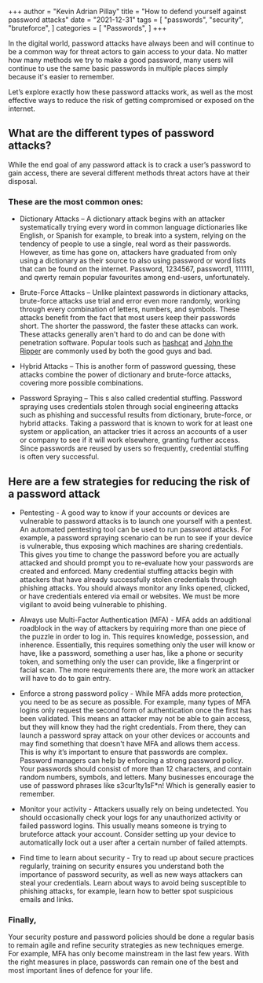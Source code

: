 +++
author = "Kevin Adrian Pillay"
title = "How to defend yourself against password attacks"
date = "2021-12-31"
tags = [
    "passwords",
    "security",
    "bruteforce",
]
categories = [
    "Passwords",
]
+++

In the digital world, password attacks have always been and will continue to be a common way for threat actors to gain access to your data. No matter how many methods we try to
make a good password, many users will continue to use the same basic passwords in multiple places simply because it's easier to remember. 

Let’s explore exactly how these password attacks work, as well as the most effective ways to reduce the risk of getting compromised or exposed on the internet.

## What are the different types of password attacks?

While the end goal of any password attack is to crack a user’s password to gain access, there are several different methods threat actors have at their disposal. 

### These are the most common ones:

- Dictionary Attacks – A dictionary attack begins with an attacker systematically trying every word in common language dictionaries like English, or Spanish for example, 
  to break into a system, relying on the tendency of people to use a single, real word as their passwords. However, as time has gone on, attackers have graduated 
  from only using a dictionary as their source to also using password or word lists that can be found on the internet. Password, 1234567, password1, 111111, and qwerty 
  remain popular favourites among end-users, unfortunately.
  
- Brute-Force Attacks – Unlike plaintext passwords in dictionary attacks, brute-force attacks use trial and error even more randomly, working through every combination of 
  letters, numbers, and symbols. These attacks benefit from the fact that most users keep their passwords short. The shorter the password, the faster these attacks 
  can work. These attacks generally aren't hard to do and can be done with penetration software. 
  Popular tools such as [hashcat](https://hashcat.net/hashcat/) and [John the Ripper](https://www.openwall.com/john/) are commonly used by both the good guys and bad.

- Hybrid Attacks – This is another form of password guessing, these attacks combine the power of dictionary and brute-force attacks, covering more possible combinations.

- Password Spraying – This s also called credential stuffing. Password spraying uses credentials stolen through social engineering attacks such as phishing and successful 
  results from dictionary, brute-force, or hybrid attacks. Taking a password that is known to work for at least one system or application, an attacker tries it across an 
  accounts of a user or company to see if it will work elsewhere, granting further access. Since passwords are reused by users so frequently, credential stuffing is often 
  very successful.

## Here are a few strategies for reducing the risk of a password attack

- Pentesting - A good way to know if your accounts or devices are vulnerable to password attacks is to launch one yourself with a pentest. An automated pentesting tool can be 
  used to run password attacks. For example, a password spraying scenario can be run to see if your device is vulnerable, thus exposing which machines are sharing credentials. 
  This gives you time to change the password before you are actually attacked and should prompt you to re-evaluate how your passwords are created and enforced.
  Many credential stuffing attacks begin with attackers that have already successfully stolen credentials through phishing attacks. You should always monitor any links opened, 
  clicked, or have credentials entered via email or websites. We must be more vigilant to avoid being vulnerable to phishing.

- Always use Multi-Factor Authentication (MFA) - MFA adds an additional roadblock in the way of attackers by requiring more than one piece of the puzzle in order to log in. 
  This requires knowledge, possession, and inherence. Essentially, this requires something only the user will know or have, like a password, something a user has, like a phone 
  or security token, and something only the user can provide, like a fingerprint or facial scan. The more requirements there are, the more work an attacker will have to do to 
  gain entry.

- Enforce a strong password policy - While MFA adds more protection, you need to be as secure as possible. For example, many types of MFA logins only request the second form 
  of authentication once the first has been validated. This means an attacker may not be able to gain access, but they will know they had the right credentials. From there, 
  they can launch a password spray attack on your other devices or accounts and may find something that doesn't have MFA and allows them access. This is why it’s important to 
  ensure that passwords are complex. Password managers can help by enforcing a strong password policy. Your passwords should consist of more than 12 characters, and contain 
  random numbers, symbols, and letters. Many businesses encourage the use of password phrases like s3cur1ty1sF*n! Which is generally easier to remember.

- Monitor your activity - Attackers usually rely on being undetected. You should occasionally check your logs for any unauthorized activity or failed password logins. This 
  usually means someone is trying to bruteforce attack your account. Consider setting up your device to automatically lock out a user after a certain number of failed attempts.

- Find time to learn about security - Try to read up about secure practices regularly, training on security ensures you understand both the importance of password security, 
  as well as new ways attackers can steal your credentials. Learn about ways to avoid being susceptible to phishing attacks, for example, learn how to better spot suspicious 
  emails and links.

### Finally, 

Your security posture and password policies should be done a regular basis to remain agile and refine security strategies as new techniques emerge. For example, MFA has only 
become mainstream in the last few years. With the right measures in place, passwords can remain one of the best and most important lines of defence for your life. 
